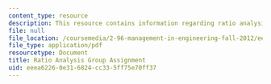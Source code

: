 ```yaml
---
content_type: resource
description: This resource contains information regarding ratio analysis group assignment.
file: null
file_location: /coursemedia/2-96-management-in-engineering-fall-2012/eeea62260e316824cc335ff75e70ff37_MIT2_96F12_assn01.pdf
file_type: application/pdf
resourcetype: Document
title: Ratio Analysis Group Assignment
uid: eeea6226-0e31-6824-cc33-5ff75e70ff37
---
```

